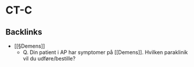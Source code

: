 # CT-C

## Backlinks
* [[§Demens]]
	* Q. Din patient i AP har symptomer på [[Demens]]. Hvilken paraklinik vil du udføre/bestille?

<!-- {BearID:BD84E920-BA69-4BED-8F92-6A09D67E8288-3119-0000048AD7A40F26} -->
